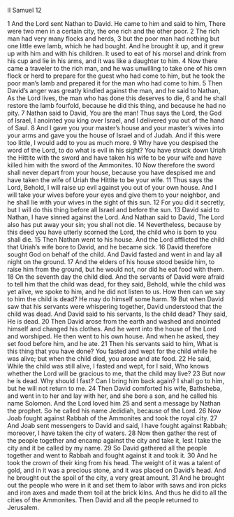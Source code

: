II Samuel 12

1	And the Lord sent Nathan to David. He came to him and said to him, There were two men in a certain city, the one rich and the other poor.
2	The rich man had very many flocks and herds,
3	but the poor man had nothing but one little ewe lamb, which he had bought. And he brought it up, and it grew up with him and with his children. It used to eat of his morsel and drink from his cup and lie in his arms, and it was like a daughter to him.
4	Now there came a traveler to the rich man, and he was unwilling to take one of his own flock or herd to prepare for the guest who had come to him, but he took the poor man’s lamb and prepared it for the man who had come to him.
5	Then David’s anger was greatly kindled against the man, and he said to Nathan, As the Lord lives, the man who has done this deserves to die,
6	and he shall restore the lamb fourfold, because he did this thing, and because he had no pity.
7	Nathan said to David, You are the man! Thus says the Lord, the God of Israel, I anointed you king over Israel, and I delivered you out of the hand of Saul.
8	And I gave you your master’s house and your master’s wives into your arms and gave you the house of Israel and of Judah. And if this were too little, I would add to you as much more.
9	Why have you despised the word of the Lord, to do what is evil in his sight? You have struck down Uriah the Hittite with the sword and have taken his wife to be your wife and have killed him with the sword of the Ammonites.
10	Now therefore the sword shall never depart from your house, because you have despised me and have taken the wife of Uriah the Hittite to be your wife.
11	Thus says the Lord, Behold, I will raise up evil against you out of your own house. And I will take your wives before your eyes and give them to your neighbor, and he shall lie with your wives in the sight of this sun.
12	For you did it secretly, but I will do this thing before all Israel and before the sun.
13	David said to Nathan, I have sinned against the Lord. And Nathan said to David, The Lord also has put away your sin; you shall not die.
14	Nevertheless, because by this deed you have utterly scorned the Lord, the child who is born to you shall die.
15	Then Nathan went to his house. And the Lord afflicted the child that Uriah’s wife bore to David, and he became sick.
16	David therefore sought God on behalf of the child. And David fasted and went in and lay all night on the ground.
17	And the elders of his house stood beside him, to raise him from the ground, but he would not, nor did he eat food with them.
18	On the seventh day the child died. And the servants of David were afraid to tell him that the child was dead, for they said, Behold, while the child was yet alive, we spoke to him, and he did not listen to us. How then can we say to him the child is dead? He may do himself some harm.
19	But when David saw that his servants were whispering together, David understood that the child was dead. And David said to his servants, Is the child dead? They said, He is dead.
20	Then David arose from the earth and washed and anointed himself and changed his clothes. And he went into the house of the Lord and worshiped. He then went to his own house. And when he asked, they set food before him, and he ate.
21	Then his servants said to him, What is this thing that you have done? You fasted and wept for the child while he was alive; but when the child died, you arose and ate food.
22	He said, While the child was still alive, I fasted and wept, for I said, Who knows whether the Lord will be gracious to me, that the child may live?
23	But now he is dead. Why should I fast? Can I bring him back again? I shall go to him, but he will not return to me.
24	Then David comforted his wife, Bathsheba, and went in to her and lay with her, and she bore a son, and he called his name Solomon. And the Lord loved him
25	and sent a message by Nathan the prophet. So he called his name Jedidiah, because of the Lord.
26	Now Joab fought against Rabbah of the Ammonites and took the royal city.
27	And Joab sent messengers to David and said, I have fought against Rabbah; moreover, I have taken the city of waters.
28	Now then gather the rest of the people together and encamp against the city and take it, lest I take the city and it be called by my name.
29	So David gathered all the people together and went to Rabbah and fought against it and took it.
30	And he took the crown of their king from his head. The weight of it was a talent of gold, and in it was a precious stone, and it was placed on David’s head. And he brought out the spoil of the city, a very great amount.
31	And he brought out the people who were in it and set them to labor with saws and iron picks and iron axes and made them toil at the brick kilns. And thus he did to all the cities of the Ammonites. Then David and all the people returned to Jerusalem.

